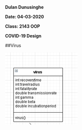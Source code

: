 **Dulan Dunusinghe**

**Date: 04-03-2020**

**Class: 2143 OOP**

**COVID-19 Design**

##Virus

<img src="https://github.com/duland94/2143-OOP-dunusinghe/blob/master/Assignments/P03/images/virus.PNG">


